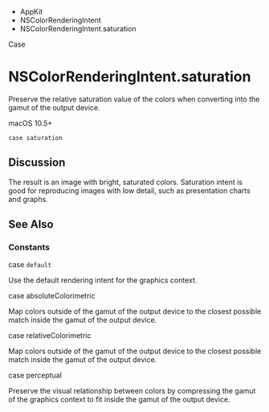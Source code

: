 

- AppKit
- NSColorRenderingIntent
-  NSColorRenderingIntent.saturation 

Case

# NSColorRenderingIntent.saturation

Preserve the relative saturation value of the colors when converting into the gamut of the output device.

macOS 10.5+

``` source
case saturation
```

## Discussion

The result is an image with bright, saturated colors. Saturation intent is good for reproducing images with low detail, such as presentation charts and graphs.

## See Also

### Constants

case `default`

Use the default rendering intent for the graphics context.

case absoluteColorimetric

Map colors outside of the gamut of the output device to the closest possible match inside the gamut of the output device.

case relativeColorimetric

Map colors outside of the gamut of the output device to the closest possible match inside the gamut of the output device.

case perceptual

Preserve the visual relationship between colors by compressing the gamut of the graphics context to fit inside the gamut of the output device.

